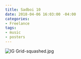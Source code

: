 ```yaml
---
title: Sadboi 10
date: 2018-04-06 16:03:00 -04:00
categories:
- Freelance
tags:
- music
- posters
---
```


![IG Grid-squashed.jpg](/uploads/IG%20Grid-squashed.jpg)
